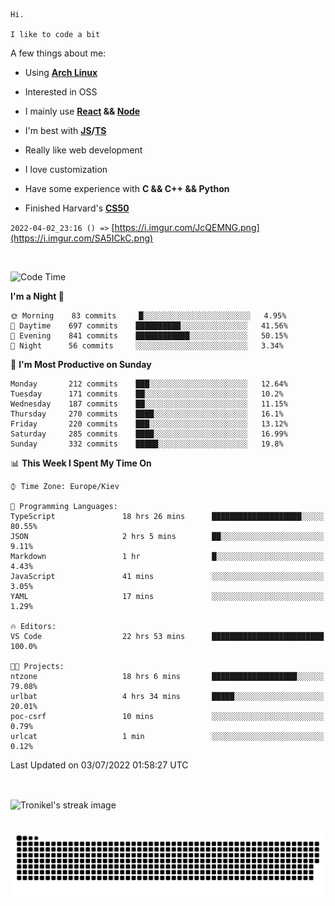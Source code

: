 ```
Hi.

I like to code a bit
```

A few things about me:

-   Using **[Arch Linux](https://archlinux.org/)**

-   Interested in OSS

-   I mainly use **[React](https://reactjs.org/) && [Node](https://nodejs.org/en/)**

-   I'm best with **[JS](https://www.javascript.com/)/[TS](https://www.typescriptlang.org/)**

-   Really like web development

-   I love customization

-   Have some experience with **C && C++ && Python**

-   Finished Harvard's **[CS50](https://cs50.harvard.edu)**

`2022-04-02_23:16 () =>` [https://i.imgur.com/JcQEMNG.png](https://i.imgur.com/SA5ICkC.png)

<br>

<!--START_SECTION:waka-->
![Code Time](http://img.shields.io/badge/Code%20Time-0%20secs-blue)

**I'm a Night 🦉** 

```text
🌞 Morning    83 commits     █░░░░░░░░░░░░░░░░░░░░░░░░   4.95% 
🌆 Daytime    697 commits    ██████████░░░░░░░░░░░░░░░   41.56% 
🌃 Evening    841 commits    ████████████░░░░░░░░░░░░░   50.15% 
🌙 Night      56 commits     ░░░░░░░░░░░░░░░░░░░░░░░░░   3.34%

```
📅 **I'm Most Productive on Sunday** 

```text
Monday       212 commits    ███░░░░░░░░░░░░░░░░░░░░░░   12.64% 
Tuesday      171 commits    ██░░░░░░░░░░░░░░░░░░░░░░░   10.2% 
Wednesday    187 commits    ██░░░░░░░░░░░░░░░░░░░░░░░   11.15% 
Thursday     270 commits    ████░░░░░░░░░░░░░░░░░░░░░   16.1% 
Friday       220 commits    ███░░░░░░░░░░░░░░░░░░░░░░   13.12% 
Saturday     285 commits    ████░░░░░░░░░░░░░░░░░░░░░   16.99% 
Sunday       332 commits    █████░░░░░░░░░░░░░░░░░░░░   19.8%

```


📊 **This Week I Spent My Time On** 

```text
⌚︎ Time Zone: Europe/Kiev

💬 Programming Languages: 
TypeScript               18 hrs 26 mins      ████████████████████░░░░░   80.55% 
JSON                     2 hrs 5 mins        ██░░░░░░░░░░░░░░░░░░░░░░░   9.11% 
Markdown                 1 hr                █░░░░░░░░░░░░░░░░░░░░░░░░   4.43% 
JavaScript               41 mins             ░░░░░░░░░░░░░░░░░░░░░░░░░   3.05% 
YAML                     17 mins             ░░░░░░░░░░░░░░░░░░░░░░░░░   1.29%

🔥 Editors: 
VS Code                  22 hrs 53 mins      █████████████████████████   100.0%

🐱‍💻 Projects: 
ntzone                   18 hrs 6 mins       ███████████████████░░░░░░   79.08% 
urlbat                   4 hrs 34 mins       █████░░░░░░░░░░░░░░░░░░░░   20.01% 
poc-csrf                 10 mins             ░░░░░░░░░░░░░░░░░░░░░░░░░   0.79% 
urlcat                   1 min               ░░░░░░░░░░░░░░░░░░░░░░░░░   0.12%

```


 Last Updated on 03/07/2022 01:58:27 UTC
<!--END_SECTION:waka-->

<br>

<p><img align="center" src="https://github-readme-streak-stats.herokuapp.com/?user=Tronikelis&theme=dark" alt="Tronikel's streak image" /></p>

<br>

<img title="" src="https://raw.githubusercontent.com/Tronikelis/Tronikelis/output/github-contribution-grid-snake.svg" alt="very cool snake thingey" data-align="left">
